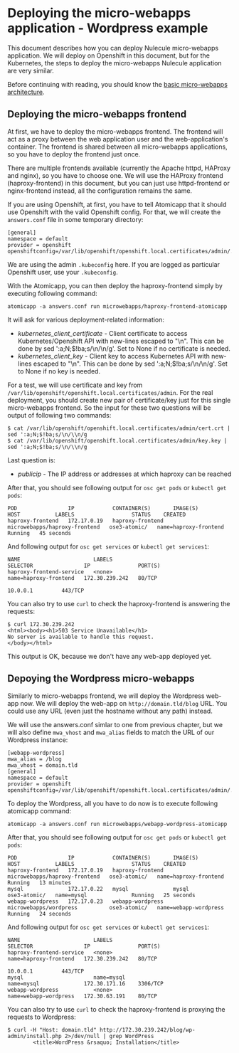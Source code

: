 # Deploying the micro-webapps application - Wordpress example

This document describes how you can deploy Nulecule micro-webapps application. We will deploy on Openshift in this document, but for the Kubernetes, the steps to deploy the micro-webapps Nulecule application are very similar.

Before continuing with reading, you should know the [basic micro-webapps architecture](../README.md).

## Deploying the micro-webapps frontend

At first, we have to deploy the micro-webapps frontend. The frontend will act as a proxy between the web application user and the web-application's container. The frontend is shared between all micro-webapps applications, so you have to deploy the frontend just once.

There are multiple frontends available (currently the Apache httpd, HAProxy and nginx), so you have to choose one. We will use the HAProxy frontend (haproxy-frontend) in this document, but you can just use httpd-frontend or nginx-frontend instead, all the configuration remains the same.

If you are using Openshift, at first, you have to tell Atomicapp that it should use Openshift with the valid Openshift config. For that, we will create the `answers.conf` file in some temporary directory:

    [general]
    namespace = default
    provider = openshift
    openshiftconfig=/var/lib/openshift/openshift.local.certificates/admin/.kubeconfig

We are using the admin `.kubeconfig` here. If you are logged as particular Openshift user, use your `.kubeconfig`.

With the Atomicapp, you can then deploy the haproxy-frontend simply by executing following command:

    atomicapp -a answers.conf run microwebapps/haproxy-frontend-atomicapp

It will ask for various deployment-related information:

* *kubernetes_client_certificate* - Client certificate to access Kubernetes/Openshift API with new-lines escaped to "\n". This can be done by sed ':a;N;$!ba;s/\n/\\n/g'. Set to None if no certificate is needed.
* *kubernetes_client_key* - Client key to access Kubernetes API with new-lines escaped to "\n". This can be done by sed ':a;N;$!ba;s/\n/\\n/g'. Set to None if no key is needed.

For a test, we will use certificate and key from `/var/lib/openshift/openshift.local.certificates/admin`. For the real deployment, you should create new pair of certificate/key just for this single micro-webapps frontend. So the input for these two questions will be output of following two commands:

    $ cat /var/lib/openshift/openshift.local.certificates/admin/cert.crt | sed ':a;N;$!ba;s/\n/\\n/g
    $ cat /var/lib/openshift/openshift.local.certificates/admin/key.key | sed ':a;N;$!ba;s/\n/\\n/g

Last question is:

* *publicip* - The IP address or addresses at which haproxy can be reached

After that, you should see following output for `osc get pods` or `kubectl get pods`:

    POD                IP            CONTAINER(S)       IMAGE(S)                        HOST           LABELS                  STATUS    CREATED
    haproxy-frontend   172.17.0.19   haproxy-frontend   microwebapps/haproxy-frontend   ose3-atomic/   name=haproxy-frontend   Running   45 seconds

And following output for `osc get services` or `kubectl get services1`:

    NAME                       LABELS                                    SELECTOR                IP               PORT(S)
    haproxy-frontend-service   <none>                                    name=haproxy-frontend   172.30.239.242   80/TCP
                                                                                                 10.0.0.1         443/TCP
You can also try to use `curl` to check the haproxy-frontend is answering the requests:

    $ curl 172.30.239.242
    <html><body><h1>503 Service Unavailable</h1>
    No server is available to handle this request.
    </body></html>

This output is OK, because we don't have any web-app deployed yet.

## Depoying the Wordpress micro-webapps

Similarly to micro-webapps frontend, we will deploy the Wordpress web-app now. We will deploy the web-app on `http://domain.tld/blog` URL. You could use any URL (even just the hostname without any path) instead.

We will use the answers.conf simlar to one from previous chapter, but we will also define `mwa_vhost` and `mwa_alias` fields to match the URL of our Wordpress instance:

    [webapp-wordpress]
    mwa_alias = /blog
    mwa_vhost = domain.tld
    [general]
    namespace = default
    provider = openshift
    openshiftconfig=/var/lib/openshift/openshift.local.certificates/admin/.kubeconfig

To deploy the Wordpress, all you have to do now is to execute following atomicapp command:

    atomicapp -a answers.conf run microwebapps/webapp-wordpress-atomicapp

After that, you should see following output for `osc get pods` or `kubectl get pods`:

    POD                IP            CONTAINER(S)       IMAGE(S)                        HOST           LABELS                  STATUS    CREATED
    haproxy-frontend   172.17.0.19   haproxy-frontend   microwebapps/haproxy-frontend   ose3-atomic/   name=haproxy-frontend   Running   13 minutes
    mysql              172.17.0.22   mysql              mysql                           ose3-atomic/   name=mysql              Running   25 seconds
    webapp-wordpress   172.17.0.23   webapp-wordpress   microwebapps/wordpress          ose3-atomic/   name=webapp-wordpress   Running   24 seconds

And following output for `osc get services` or `kubectl get services1`:

    NAME                       LABELS                                    SELECTOR                IP               PORT(S)
    haproxy-frontend-service   <none>                                    name=haproxy-frontend   172.30.239.242   80/TCP
                                                                                                 10.0.0.1         443/TCP
    mysql                      name=mysql                                name=mysql              172.30.171.16    3306/TCP
    webapp-wordpress           <none>                                    name=webapp-wordpress   172.30.63.191    80/TCP

You can also try to use `curl` to check the haproxy-frontend is proxying the requests to Wordpress:

    $ curl -H "Host: domain.tld" http://172.30.239.242/blog/wp-admin/install.php 2>/dev/null | grep WordPress  
            <title>WordPress &rsaquo; Installation</title>

